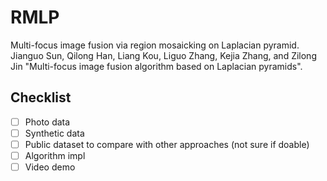 # RMLP
Multi-focus image fusion via region mosaicking on Laplacian pyramid. Jianguo Sun, Qilong Han, Liang Kou, Liguo Zhang, Kejia Zhang, and Zilong Jin "Multi-focus image fusion algorithm based on Laplacian pyramids".

## Checklist
- [ ] Photo data
- [ ] Synthetic data
- [ ] Public dataset to compare with other approaches (not sure if doable)
- [ ] Algorithm impl
- [ ] Video demo
